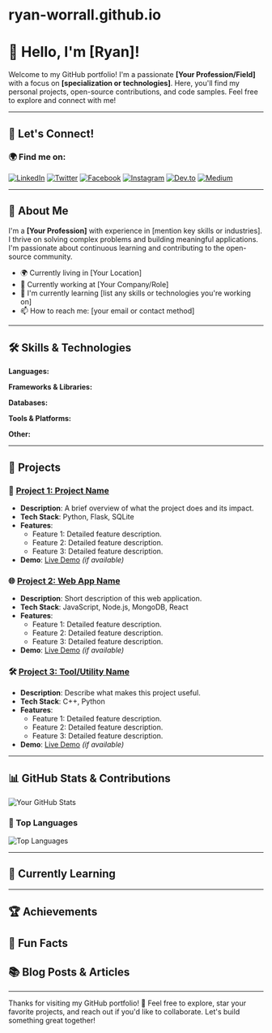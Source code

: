 # ryan-worrall.github.io
# 👋 Hello, I'm [Ryan]!

Welcome to my GitHub portfolio! I'm a passionate **[Your Profession/Field]** with a focus on **[specialization or technologies]**. Here, you'll find my personal projects, open-source contributions, and code samples. Feel free to explore and connect with me!

---

## 🤝 Let's Connect!

### 🌍 Find me on:

[![LinkedIn](https://img.shields.io/badge/LinkedIn-0077B5?style=for-the-badge&logo=linkedin&logoColor=white)](https://www.linkedin.com/in/yourname/)
[![Twitter](https://img.shields.io/badge/Twitter-1DA1F2?style=for-the-badge&logo=twitter&logoColor=white)](https://twitter.com/yourusername)
[![Facebook](https://img.shields.io/badge/Facebook-1877F2?style=for-the-badge&logo=facebook&logoColor=white)](https://facebook.com/yourusername)
[![Instagram](https://img.shields.io/badge/Instagram-E4405F?style=for-the-badge&logo=instagram&logoColor=white)](https://instagram.com/yourusername)
[![Dev.to](https://img.shields.io/badge/Dev.to-0A0A0A?style=for-the-badge&logo=dev-dot-to&logoColor=white)](https://dev.to/yourusername)
[![Medium](https://img.shields.io/badge/Medium-12100E?style=for-the-badge&logo=medium&logoColor=white)](https://medium.com/@yourusername)

---

## 🚀 About Me

I'm a **[Your Profession]** with experience in [mention key skills or industries]. I thrive on solving complex problems and building meaningful applications. I'm passionate about continuous learning and contributing to the open-source community.

- 🌍 Currently living in [Your Location]
- 💼 Currently working at [Your Company/Role]
- 🌱 I'm currently learning [list any skills or technologies you're working on]
- 📫 How to reach me: [your email or contact method]

---

## 🛠️ Skills & Technologies

**Languages:**

**Frameworks & Libraries:**

**Databases:**

**Tools & Platforms:**

**Other:**

---

## 💼 Projects

### 🚀 [Project 1: Project Name](https://github.com/yourusername/project1)
- **Description**: A brief overview of what the project does and its impact.
- **Tech Stack**: Python, Flask, SQLite
- **Features**:
  - Feature 1: Detailed feature description.
  - Feature 2: Detailed feature description.
  - Feature 3: Detailed feature description.
- **Demo**: [Live Demo](http://example.com) *(if available)*
  
### 🌐 [Project 2: Web App Name](https://github.com/yourusername/project2)
- **Description**: Short description of this web application.
- **Tech Stack**: JavaScript, Node.js, MongoDB, React
- **Features**:
  - Feature 1: Detailed feature description.
  - Feature 2: Detailed feature description.
  - Feature 3: Detailed feature description.
- **Demo**: [Live Demo](http://example.com) *(if available)*

### 🛠️ [Project 3: Tool/Utility Name](https://github.com/yourusername/project3)
- **Description**: Describe what makes this project useful.
- **Tech Stack**: C++, Python
- **Features**:
  - Feature 1: Detailed feature description.
  - Feature 2: Detailed feature description.
  - Feature 3: Detailed feature description.
- **Demo**: [Live Demo](http://example.com) *(if available)*

---

## 📊 GitHub Stats & Contributions

![Your GitHub Stats](https://github-readme-stats.vercel.app/api?username=yourusername&show_icons=true&hide_title=true&count_private=true&hide=prs&theme=radical)

### 🚀 Top Languages

![Top Languages](https://github-readme-stats.vercel.app/api/top-langs/?username=yourusername&layout=compact&theme=radical)

---

## 🌱 Currently Learning

---

## 🏆 Achievements

## 📜 Fun Facts

## 📚 Blog Posts & Articles

---

Thanks for visiting my GitHub portfolio! 🚀 Feel free to explore, star your favorite projects, and reach out if you'd like to collaborate. Let's build something great together!
